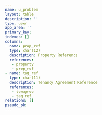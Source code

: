 ```yaml
---
name: u_problem
layout: table
description: ''
type: user
app_area: ''
primary_key: 
indexes: []
columns:
- name: prop_ref
  type: char(12)
  description: Property Reference
  references:
   - property
   - prop_ref
- name: tag_ref
  type: char(11)
  description: Tenancy Agreement Reference
  references:
   - tenagree
   - tag_ref
relations: []
pseudo_pk: 
---
```


